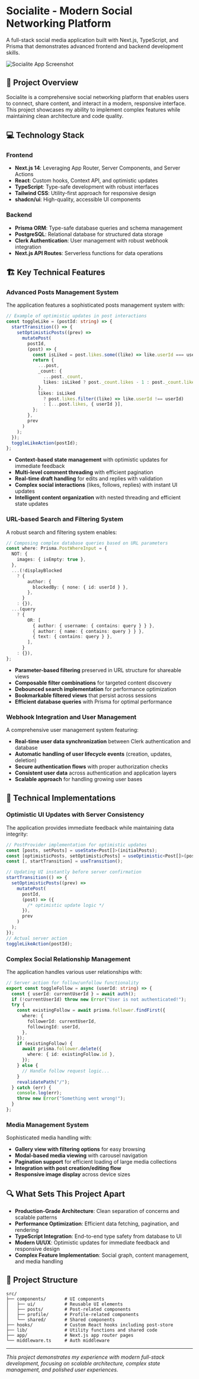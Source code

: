 # Socialite - Modern Social Networking Platform

A full-stack social media application built with Next.js, TypeScript, and Prisma that demonstrates advanced frontend and backend development skills.

![Socialite App Screenshot](https://via.placeholder.com/1200x600?text=Socialite)

## 🚀 Project Overview

Socialite is a comprehensive social networking platform that enables users to connect, share content, and interact in a modern, responsive interface. This project showcases my ability to implement complex features while maintaining clean architecture and code quality.

## 💻 Technology Stack

### Frontend

- **Next.js 14**: Leveraging App Router, Server Components, and Server Actions
- **React**: Custom hooks, Context API, and optimistic updates
- **TypeScript**: Type-safe development with robust interfaces
- **Tailwind CSS**: Utility-first approach for responsive design
- **shadcn/ui**: High-quality, accessible UI components

### Backend

- **Prisma ORM**: Type-safe database queries and schema management
- **PostgreSQL**: Relational database for structured data storage
- **Clerk Authentication**: User management with robust webhook integration
- **Next.js API Routes**: Serverless functions for data operations

## 🏗️ Key Technical Features

### Advanced Posts Management System

The application features a sophisticated posts management system with:

```typescript
// Example of optimistic updates in post interactions
const toggleLike = (postId: string) => {
  startTransition(() => {
    setOptimisticPosts((prev) =>
      mutatePost(
        postId,
        (post) => {
          const isLiked = post.likes.some((like) => like.userId === userId);
          return {
            ...post,
            _count: {
              ...post._count,
              likes: isLiked ? post._count.likes - 1 : post._count.likes + 1,
            },
            likes: isLiked
              ? post.likes.filter((like) => like.userId !== userId)
              : [...post.likes, { userId }],
          };
        },
        prev
      )
    );
  });
  toggleLikeAction(postId);
};
```

- **Context-based state management** with optimistic updates for immediate feedback
- **Multi-level comment threading** with efficient pagination
- **Real-time draft handling** for edits and replies with validation
- **Complex social interactions** (likes, follows, replies) with instant UI updates
- **Intelligent content organization** with nested threading and efficient state updates

### URL-based Search and Filtering System

A robust search and filtering system enables:

```typescript
// Composing complex database queries based on URL parameters
const where: Prisma.PostWhereInput = {
  NOT: {
    images: { isEmpty: true },
  },
  ...(!displayBlocked
    ? {
        author: {
          blockedBy: { none: { id: userId } },
        },
      }
    : {}),
  ...(query
    ? {
        OR: [
          { author: { username: { contains: query } } },
          { author: { name: { contains: query } } },
          { text: { contains: query } },
        ],
      }
    : {}),
};
```

- **Parameter-based filtering** preserved in URL structure for shareable views
- **Composable filter combinations** for targeted content discovery
- **Debounced search implementation** for performance optimization
- **Bookmarkable filtered views** that persist across sessions
- **Efficient database queries** with Prisma for optimal performance

### Webhook Integration and User Management

A comprehensive user management system featuring:

- **Real-time user data synchronization** between Clerk authentication and database
- **Automatic handling of user lifecycle events** (creation, updates, deletion)
- **Secure authentication flows** with proper authorization checks
- **Consistent user data** across authentication and application layers
- **Scalable approach** for handling growing user bases

## 💪 Technical Implementations

### Optimistic UI Updates with Server Consistency

The application provides immediate feedback while maintaining data integrity:

```typescript
// PostProvider implementation for optimistic updates
const [posts, setPosts] = useState<Post[]>(initialPosts);
const [optimisticPosts, setOptimisticPosts] = useOptimistic<Post[]>(posts);
const [, startTransition] = useTransition();

// Updating UI instantly before server confirmation
startTransition(() => {
  setOptimisticPosts((prev) =>
    mutatePost(
      postId,
      (post) => ({
        /* optimistic update logic */
      }),
      prev
    )
  );
});
// Actual server action
toggleLikeAction(postId);
```

### Complex Social Relationship Management

The application handles various user relationships with:

```typescript
// Server action for follow/unfollow functionality
export const toggleFollow = async (userId: string) => {
  const { userId: currentUserId } = await auth();
  if (!currentUserId) throw new Error("User is not authenticated!");
  try {
    const existingFollow = await prisma.follower.findFirst({
      where: {
        followerId: currentUserId,
        followingId: userId,
      },
    });
    if (existingFollow) {
      await prisma.follower.delete({
        where: { id: existingFollow.id },
      });
    } else {
      // Handle follow request logic...
    }
    revalidatePath("/");
  } catch (err) {
    console.log(err);
    throw new Error("Something went wrong!");
  }
};
```

### Media Management System

Sophisticated media handling with:

- **Gallery view with filtering options** for easy browsing
- **Modal-based media viewing** with carousel navigation
- **Pagination support** for efficient loading of large media collections
- **Integration with post creation/editing flow**
- **Responsive image display** across device sizes

## 🔍 What Sets This Project Apart

- **Production-Grade Architecture**: Clean separation of concerns and scalable patterns
- **Performance Optimization**: Efficient data fetching, pagination, and rendering
- **TypeScript Integration**: End-to-end type safety from database to UI
- **Modern UI/UX**: Optimistic updates for immediate feedback and responsive design
- **Complex Feature Implementation**: Social graph, content management, and media handling

## 📂 Project Structure

```
src/
├── components/       # UI components
│   ├── ui/           # Reusable UI elements
│   ├── posts/        # Post-related components
│   ├── profile/      # Profile-related components
│   └── shared/       # Shared components
├── hooks/            # Custom React hooks including post-store
├── lib/              # Utility functions and shared code
├── app/              # Next.js app router pages
└── middleware.ts     # Auth middleware
```

---

_This project demonstrates my experience with modern full-stack development, focusing on scalable architecture, complex state management, and polished user experiences._

